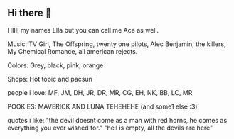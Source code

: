 ## Hi there 👋
HIIII my names Ella but you can call me Ace as well.

Music: TV Girl, The Offspring, twenty one pilots, Alec Benjamin, the killers, My Chemical Romance, all american rejects.

Colors: Grey, black, pink, orange

Shops: Hot topic and pacsun

people i love: MF, JM, DH, JR, DR, MR, CG, EH, NK, BB, LC, MR

POOKIES: MAVERICK AND LUNA TEHEHEHE (and some1 else :3) 

quotes i like:
"the devil doesnt come as a man with red horns, he comes as everything you ever wished for."
"hell is empty, all the devils are here"
